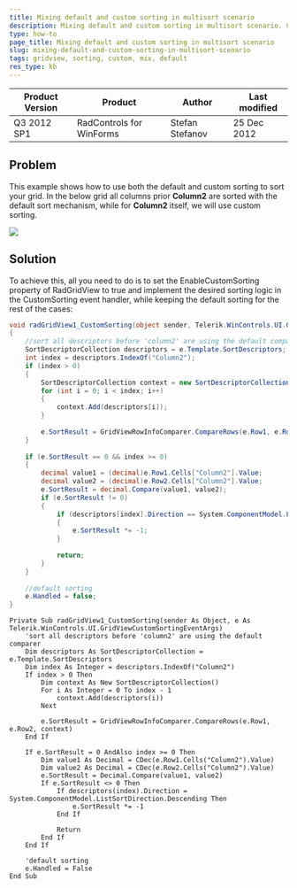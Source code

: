 ```yaml
---
title: Mixing default and custom sorting in multisort scenario
description: Mixing default and custom sorting in multisort scenario. Check it now!
type: how-to
page_title: Mixing default and custom sorting in multisort scenario
slug: mixing-default-and-custom-sorting-in-multisort-scenario
tags: gridview, sorting, custom, mix, default
res_type: kb
---
```


|Product Version|Product|Author|Last modified|
|----|----|----|----|
|Q3 2012 SP1|RadControls for WinForms|Stefan Stefanov|25 Dec 2012|

## Problem
 
This example shows how to use both the default and custom sorting to sort your grid. In the below grid all columns prior **Column2** are sorted with the default sort mechanism, while for **Column2** itself, we will use custom sorting.

![](images/mixing-default-and-custom-sorting-in-multisort-scenario001.png)  

## Solution 

To achieve this, all you need to do is to set the EnableCustomSorting property of RadGridView to true and implement the desired sorting logic in the CustomSorting event handler, while keeping the default sorting for the rest of the cases:  

````C#
void radGridView1_CustomSorting(object sender, Telerik.WinControls.UI.GridViewCustomSortingEventArgs e)
{
    //sort all descriptors before 'column2' are using the default comparer
    SortDescriptorCollection descriptors = e.Template.SortDescriptors;
    int index = descriptors.IndexOf("Column2");
    if (index > 0)
    {
        SortDescriptorCollection context = new SortDescriptorCollection();
        for (int i = 0; i < index; i++)
        {
            context.Add(descriptors[i]);
        }
 
        e.SortResult = GridViewRowInfoComparer.CompareRows(e.Row1, e.Row2, context);
    }
 
    if (e.SortResult == 0 && index >= 0)
    {
        decimal value1 = (decimal)e.Row1.Cells["Column2"].Value;
        decimal value2 = (decimal)e.Row2.Cells["Column2"].Value;
        e.SortResult = decimal.Compare(value1, value2);
        if (e.SortResult != 0)
        {
            if (descriptors[index].Direction == System.ComponentModel.ListSortDirection.Descending)
            {
                e.SortResult *= -1;
            }
 
            return;
        }
    }
 
    //default sorting
    e.Handled = false;
}

````
````VB.NET
Private Sub radGridView1_CustomSorting(sender As Object, e As Telerik.WinControls.UI.GridViewCustomSortingEventArgs)
    'sort all descriptors before 'column2' are using the default comparer
    Dim descriptors As SortDescriptorCollection = e.Template.SortDescriptors
    Dim index As Integer = descriptors.IndexOf("Column2")
    If index > 0 Then
        Dim context As New SortDescriptorCollection()
        For i As Integer = 0 To index - 1
            context.Add(descriptors(i))
        Next
 
        e.SortResult = GridViewRowInfoComparer.CompareRows(e.Row1, e.Row2, context)
    End If
 
    If e.SortResult = 0 AndAlso index >= 0 Then
        Dim value1 As Decimal = CDec(e.Row1.Cells("Column2").Value)
        Dim value2 As Decimal = CDec(e.Row2.Cells("Column2").Value)
        e.SortResult = Decimal.Compare(value1, value2)
        If e.SortResult <> 0 Then
            If descriptors(index).Direction = System.ComponentModel.ListSortDirection.Descending Then
                e.SortResult *= -1
            End If
 
            Return
        End If
    End If
 
    'default sorting
    e.Handled = False
End Sub

````
 
